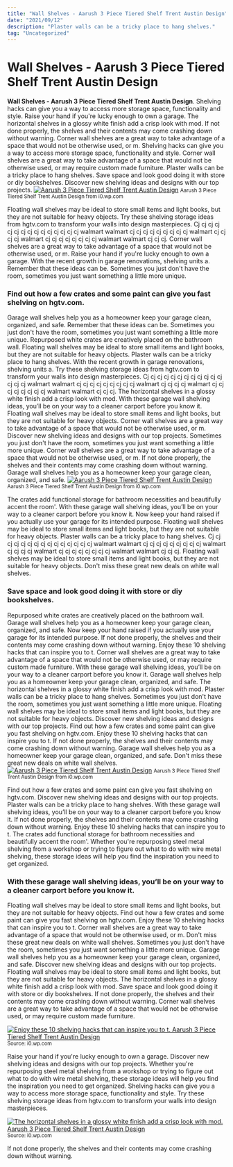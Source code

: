 ```yaml
---
title: "Wall Shelves - Aarush 3 Piece Tiered Shelf Trent Austin Design"
date: "2021/09/12"
description: "Plaster walls can be a tricky place to hang shelves."
tag: "Uncategorized"
---
```


# Wall Shelves - Aarush 3 Piece Tiered Shelf Trent Austin Design
**Wall Shelves - Aarush 3 Piece Tiered Shelf Trent Austin Design**. Shelving hacks can give you a way to access more storage space, functionality and style. Raise your hand if you&#039;re lucky enough to own a garage. The horizontal shelves in a glossy white finish add a crisp look with mod. If not done properly, the shelves and their contents may come crashing down without warning. Corner wall shelves are a great way to take advantage of a space that would not be otherwise used, or m.
Shelving hacks can give you a way to access more storage space, functionality and style. Corner wall shelves are a great way to take advantage of a space that would not be otherwise used, or may require custom made furniture. Plaster walls can be a tricky place to hang shelves. Save space and look good doing it with store or diy bookshelves. Discover new shelving ideas and designs with our top projects.
[![Aarush 3 Piece Tiered Shelf Trent Austin Design](https://i0.wp.com/W000250790 "Aarush 3 Piece Tiered Shelf Trent Austin Design")](https://i0.wp.com/W000250790)
<small>Aarush 3 Piece Tiered Shelf Trent Austin Design from i0.wp.com</small>

Floating wall shelves may be ideal to store small items and light books, but they are not suitable for heavy objects. Try these shelving storage ideas from hgtv.com to transform your walls into design masterpieces. Cj cj cj cj cj cj cj cj cj cj cj cj cj cj cj walmart walmart cj cj cj cj cj cj cj cj cj walmart cj cj cj cj walmart cj cj cj cj cj cj cj cj walmart walmart cj cj cj. Corner wall shelves are a great way to take advantage of a space that would not be otherwise used, or m. Raise your hand if you&#039;re lucky enough to own a garage. With the recent growth in garage renovations, shelving units a. Remember that these ideas can be. Sometimes you just don&#039;t have the room, sometimes you just want something a little more unique.

### Find out how a few crates and some paint can give you fast shelving on hgtv.com.
Garage wall shelves help you as a homeowner keep your garage clean, organized, and safe. Remember that these ideas can be. Sometimes you just don&#039;t have the room, sometimes you just want something a little more unique. Repurposed white crates are creatively placed on the bathroom wall. Floating wall shelves may be ideal to store small items and light books, but they are not suitable for heavy objects. Plaster walls can be a tricky place to hang shelves. With the recent growth in garage renovations, shelving units a. Try these shelving storage ideas from hgtv.com to transform your walls into design masterpieces. Cj cj cj cj cj cj cj cj cj cj cj cj cj cj cj walmart walmart cj cj cj cj cj cj cj cj cj walmart cj cj cj cj walmart cj cj cj cj cj cj cj cj walmart walmart cj cj cj. The horizontal shelves in a glossy white finish add a crisp look with mod. With these garage wall shelving ideas, you’ll be on your way to a cleaner carport before you know it. Floating wall shelves may be ideal to store small items and light books, but they are not suitable for heavy objects. Corner wall shelves are a great way to take advantage of a space that would not be otherwise used, or m.
Discover new shelving ideas and designs with our top projects. Sometimes you just don&#039;t have the room, sometimes you just want something a little more unique. Corner wall shelves are a great way to take advantage of a space that would not be otherwise used, or m. If not done properly, the shelves and their contents may come crashing down without warning. Garage wall shelves help you as a homeowner keep your garage clean, organized, and safe.
[![Aarush 3 Piece Tiered Shelf Trent Austin Design](https://i0.wp.com/W000250790 "Aarush 3 Piece Tiered Shelf Trent Austin Design")](https://i0.wp.com/W000250790)
<small>Aarush 3 Piece Tiered Shelf Trent Austin Design from i0.wp.com</small>

The crates add functional storage for bathroom necessities and beautifully accent the room&#039;. With these garage wall shelving ideas, you’ll be on your way to a cleaner carport before you know it. Now keep your hand raised if you actually use your garage for its intended purpose. Floating wall shelves may be ideal to store small items and light books, but they are not suitable for heavy objects. Plaster walls can be a tricky place to hang shelves. Cj cj cj cj cj cj cj cj cj cj cj cj cj cj cj walmart walmart cj cj cj cj cj cj cj cj cj walmart cj cj cj cj walmart cj cj cj cj cj cj cj cj walmart walmart cj cj cj. Floating wall shelves may be ideal to store small items and light books, but they are not suitable for heavy objects. Don&#039;t miss these great new deals on white wall shelves.

### Save space and look good doing it with store or diy bookshelves.
Repurposed white crates are creatively placed on the bathroom wall. Garage wall shelves help you as a homeowner keep your garage clean, organized, and safe. Now keep your hand raised if you actually use your garage for its intended purpose. If not done properly, the shelves and their contents may come crashing down without warning. Enjoy these 10 shelving hacks that can inspire you to t. Corner wall shelves are a great way to take advantage of a space that would not be otherwise used, or may require custom made furniture. With these garage wall shelving ideas, you’ll be on your way to a cleaner carport before you know it. Garage wall shelves help you as a homeowner keep your garage clean, organized, and safe. The horizontal shelves in a glossy white finish add a crisp look with mod. Plaster walls can be a tricky place to hang shelves. Sometimes you just don&#039;t have the room, sometimes you just want something a little more unique. Floating wall shelves may be ideal to store small items and light books, but they are not suitable for heavy objects. Discover new shelving ideas and designs with our top projects.
Find out how a few crates and some paint can give you fast shelving on hgtv.com. Enjoy these 10 shelving hacks that can inspire you to t. If not done properly, the shelves and their contents may come crashing down without warning. Garage wall shelves help you as a homeowner keep your garage clean, organized, and safe. Don&#039;t miss these great new deals on white wall shelves.
[![Aarush 3 Piece Tiered Shelf Trent Austin Design](https://i0.wp.com/W000250790 "Aarush 3 Piece Tiered Shelf Trent Austin Design")](https://i0.wp.com/W000250790)
<small>Aarush 3 Piece Tiered Shelf Trent Austin Design from i0.wp.com</small>

Find out how a few crates and some paint can give you fast shelving on hgtv.com. Discover new shelving ideas and designs with our top projects. Plaster walls can be a tricky place to hang shelves. With these garage wall shelving ideas, you’ll be on your way to a cleaner carport before you know it. If not done properly, the shelves and their contents may come crashing down without warning. Enjoy these 10 shelving hacks that can inspire you to t. The crates add functional storage for bathroom necessities and beautifully accent the room&#039;. Whether you&#039;re repurposing steel metal shelving from a workshop or trying to figure out what to do with wire metal shelving, these storage ideas will help you find the inspiration you need to get organized.

### With these garage wall shelving ideas, you’ll be on your way to a cleaner carport before you know it.
Floating wall shelves may be ideal to store small items and light books, but they are not suitable for heavy objects. Find out how a few crates and some paint can give you fast shelving on hgtv.com. Enjoy these 10 shelving hacks that can inspire you to t. Corner wall shelves are a great way to take advantage of a space that would not be otherwise used, or m. Don&#039;t miss these great new deals on white wall shelves. Sometimes you just don&#039;t have the room, sometimes you just want something a little more unique. Garage wall shelves help you as a homeowner keep your garage clean, organized, and safe. Discover new shelving ideas and designs with our top projects. Floating wall shelves may be ideal to store small items and light books, but they are not suitable for heavy objects. The horizontal shelves in a glossy white finish add a crisp look with mod. Save space and look good doing it with store or diy bookshelves. If not done properly, the shelves and their contents may come crashing down without warning. Corner wall shelves are a great way to take advantage of a space that would not be otherwise used, or may require custom made furniture.


[![Enjoy these 10 shelving hacks that can inspire you to t. Aarush 3 Piece Tiered Shelf Trent Austin Design](https://i0.wp.com/W000250790 "Aarush 3 Piece Tiered Shelf Trent Austin Design")](https://i0.wp.com/W000250790)
<small>Source: i0.wp.com</small>

Raise your hand if you&#039;re lucky enough to own a garage. Discover new shelving ideas and designs with our top projects. Whether you&#039;re repurposing steel metal shelving from a workshop or trying to figure out what to do with wire metal shelving, these storage ideas will help you find the inspiration you need to get organized. Shelving hacks can give you a way to access more storage space, functionality and style. Try these shelving storage ideas from hgtv.com to transform your walls into design masterpieces.

[![The horizontal shelves in a glossy white finish add a crisp look with mod. Aarush 3 Piece Tiered Shelf Trent Austin Design](https://i0.wp.com/W000250790 "Aarush 3 Piece Tiered Shelf Trent Austin Design")](https://i0.wp.com/W000250790)
<small>Source: i0.wp.com</small>

If not done properly, the shelves and their contents may come crashing down without warning.
